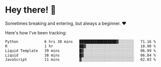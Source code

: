 # Hey there! 👋
Sometimes breaking and entering, but always a beginner. ❤️

Here's how I've been tracking:
<!--START_SECTION:waka-->

```txt
Python            6 hrs 38 mins   █████████████████▓░░░░░░░   71.16 %
R                 1 hr            ██▓░░░░░░░░░░░░░░░░░░░░░░   10.90 %
Liquid Template   39 mins         █▓░░░░░░░░░░░░░░░░░░░░░░░   06.99 %
Liquid            38 mins         █▓░░░░░░░░░░░░░░░░░░░░░░░   06.84 %
JavaScript        11 mins         ▓░░░░░░░░░░░░░░░░░░░░░░░░   02.03 %
```

<!--END_SECTION:waka-->
